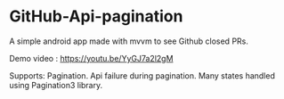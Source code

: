 # GitHub-Api-pagination
A simple android app made with mvvm to see Github closed PRs.

Demo video : https://youtu.be/YyGJ7a2l2gM

Supports: Pagination. Api failure during pagination. Many states handled using Pagination3 library.
